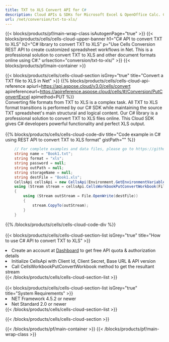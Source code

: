 ```yaml
---
title: TXT to XLS Convert API for C# 
description: Cloud APIs & SDKs for Microsoft Excel & OpenOffice Calc. Convert spreadsheet to other format file. 
url: /net/conversion/txt-to-xls/
---
```



{{< blocks/products/pf/main-wrap-class isAutogenPage="true" >}}
{{< blocks/products/cells/cells-cloud-upper-banner h1="C# API to convert TXT to XLS" h2="C# library to convert TXT to XLS" p="Use Cells Conversion REST API to create customized spreadsheet workflows in Net. This is a professional solution to convert TXT to XLS and other document formats online using C#." urlsection="conversion/txt-to-xls/" >}}
{{< blocks/products/pf/main-container >}}

{{< blocks/products/cells/cells-cloud-section isGrey="true"  title="Convert a TXT file to XLS in Net" >}}
{{% blocks/products/cells/cells-cloud-api-reference  apiurl=https://api.aspose.cloud/v3.0/cells/convert  apireferenceurl=https://apireference.aspose.cloud/cells/#/Conversion/PutConvertExcel  apimethod=PUT %}}
<br/>
Converting file formats from TXT to XLS is a complex task. All TXT to XLS format transitions is performed by our C# SDK while maintaining the source TXT spreadsheet's main structural and logical content. Our C# library is a professional solution to convert TXT to XLS files online. This Cloud SDK gives C# developers powerful functionality and perfect XLS output.
<br/>
<br/>
{{% blocks/products/cells/cells-cloud-code-div title="Code example in C# using REST API to convert TXT to XLS format" gistPath="" %}}
 
```cs
    // For complete examples and data files, please go to https://github.com/aspose-cells-cloud/aspose-cells-cloud-dotnet/
    string name = "Book1.txt";
    string format = "xls";
    string password = null;
    string outPath = null;
    string storageName = null;
    string destFile = "Book1.xls";
    CellsApi cellsApi = new CellsApi(Environment.GetEnvironmentVariable("ProductClientId"), Environment.GetEnvironmentVariable("ProductClientSecret"));
    using (Stream stream = cellsApi.CellsWorkbookPutConvertWorkbook(File.OpenRead(name), format, password, outPath, storageName))
    {
        using (Stream outStream = File.OpenWrite(destFile))
        {
            stream.CopyTo(outStream);
        }
    }
```
 
{{% /blocks/products/cells/cells-cloud-code-div  %}}
<br/>
<br/>
{{< blocks/products/cells/cells-cloud-section-list isGrey="true"  title="How to use C# API to convert  TXT to XLS" >}}
<li>Create an account at <a href="https://dashboard.aspose.cloud/">Dashboard</a> to get free API quota & authorization details</li>
<li>Initialize CellsApi with Client Id, Client Secret, Base URL & API version</li>
<li>Call CellsWorkbookPutConvertWorkbook method to get the resultant stream</li>
{{< /blocks/products/cells/cells-cloud-section-list >}}
<br/>
<br/>
{{< blocks/products/cells/cells-cloud-section-list isGrey="true"  title="System Requirements" >}}
<li>NET Framework 4.5.2 or newer</li>
<li>Net Standard 2.0 or newer</li>
{{< /blocks/products/cells/cells-cloud-section-list >}}

{{< /blocks/products/cells/cells-cloud-section >}}

{{< /blocks/products/pf/main-container >}}
{{< /blocks/products/pf/main-wrap-class >}}
